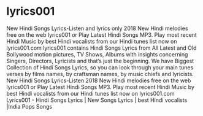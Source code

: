 # lyrics001
New Hindi Songs Lyrics-Listen and lyrics only 2018 New Hindi melodies free on the web lyrics001 or Play Latest Hindi Songs MP3. Play most recent Hindi Music by best Hindi vocalists from our Hindi tunes list now on lyrics001.com lyrics001 contains Hindi Songs Lyrics from All Latest and Old Bollywood motion pictures, TV Shows, Albums with insights concerning Singers, Directors, Lyricists and that’s just the beginning. We have Biggest Collection of Hindi Songs Lyrics, so you can look through your main tunes verses by films names, by craftsman names, by music chiefs and lyricists.        New Hindi Songs Lyrics-Listen 2018 New Hindi melodies free on the web lyrics001 or Play Latest Hindi Songs MP3. Play most recent Hindi Music by best Hindi vocalists from our Hindi tunes list now on lyrics001.com  Lyrics001 - Hindi Songs Lyrics | New  Songs Lyrics | best Hindi vocalists |India Pops Songs
